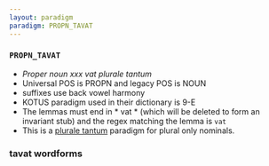 ```yaml
---
layout: paradigm
paradigm: PROPN_TAVAT
---
```

### ` PROPN_TAVAT `

* _Proper noun xxx vat plurale tantum_
* Universal POS is PROPN and legacy POS is NOUN
* suffixes use back vowel harmony
* KOTUS paradigm used in their dictionary is 9-E
* The lemmas must end in * vat * (which will be deleted to form an invariant stub) and the regex matching the lemma is ` vat `
* This is a [plurale tantum](https://en.wikipedia.org/wiki/Plurale_tantum) paradigm for plural only nominals.

### tavat wordforms


